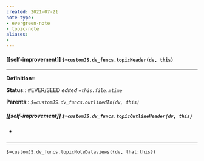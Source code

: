 ```yaml
---
created: 2021-07-21
note-type: 
- evergreen-note
- topic-note
aliases:
- 
---
```


#### [[self-improvement]] `$=customJS.dv_funcs.topicHeader(dv, this)`
---


**Definition**::

**Status**:: #EVER/SEED 
*edited `=this.file.mtime`*

**Parents**:: 
*`$=customJS.dv_funcs.outlinedIn(dv, this)`*

##### [[self-improvement]] `$=customJS.dv_funcs.topicOutlineHeader(dv, this)`
- 

### <hr class="dataviews"/>

`$=customJS.dv_funcs.topicNoteDataviews({dv, that:this})`


